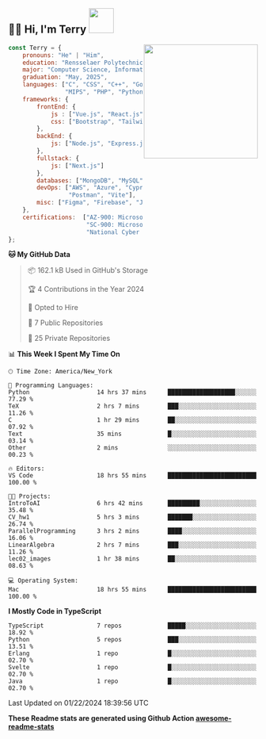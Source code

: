 <h2>👋🏻 Hi, I'm Terry <img src="https://media.giphy.com/media/12oufCB0MyZ1Go/giphy.gif" width="50"></h2>

<img align='right' src="https://media.giphy.com/media/fkZukR450RQ1qnGaq9/giphy.gif" width="230">

```javascript
const Terry = {
    pronouns: "He" | "Him",
    education: "Rensselaer Polytechnic Institute",
    major: "Computer Science, Information Technology and Web Science",
    graduation: "May, 2025",
    languages: ["C", "CSS", "C++", "Go", "Haskell", "HTML", "Java", "Javascript",
                "MIPS", "PHP", "Python", "SQL", "Typescript", "Verilog"],
    frameworks: {
        frontEnd: {
            js : ["Vue.js", "React.js"],
            css: ["Bootstrap", "Tailwind", "Quasar"]
        },
        backEnd: {
            js: ["Node.js", "Express.js"],
        },
        fullstack: {
            js: ["Next.js"]
        },
        databases: ["MongoDB", "MySQL", "PostgreSQL"],
        devOps: ["AWS", "Azure", "Cypress", "Docker🐳", "GitHub", "Playwright",
                 "Postman", "Vite"],
        misc: ["Figma", "Firebase", "Jira", "LaTeX"]
    },
    certifications:  ["AZ‐900: Microsoft Azure Fundamentals",
                      "SC‐900: Microsoft Security, Compliance, and Identity Fundamentals",
                      "National Cyber League Team Game: 4TH PLACE OUT OF 3593"],
};
```
<!--START_SECTION:waka-->
**🐱 My GitHub Data** 

> 📦 162.1 kB Used in GitHub's Storage 
 > 
> 🏆 4 Contributions in the Year 2024
 > 
> 💼 Opted to Hire
 > 
> 📜 7 Public Repositories 
 > 
> 🔑 25 Private Repositories 
 > 
📊 **This Week I Spent My Time On** 

```text
🕑︎ Time Zone: America/New_York

💬 Programming Languages: 
Python                   14 hrs 37 mins      ███████████████████░░░░░░   77.29 % 
TeX                      2 hrs 7 mins        ███░░░░░░░░░░░░░░░░░░░░░░   11.26 % 
C                        1 hr 29 mins        ██░░░░░░░░░░░░░░░░░░░░░░░   07.92 % 
Text                     35 mins             █░░░░░░░░░░░░░░░░░░░░░░░░   03.14 % 
Other                    2 mins              ░░░░░░░░░░░░░░░░░░░░░░░░░   00.23 % 

🔥 Editors: 
VS Code                  18 hrs 55 mins      █████████████████████████   100.00 % 

🐱‍💻 Projects: 
IntroToAI                6 hrs 42 mins       █████████░░░░░░░░░░░░░░░░   35.48 % 
CV_hw1                   5 hrs 3 mins        ███████░░░░░░░░░░░░░░░░░░   26.74 % 
ParallelProgramming      3 hrs 2 mins        ████░░░░░░░░░░░░░░░░░░░░░   16.06 % 
LinearAlgebra            2 hrs 7 mins        ███░░░░░░░░░░░░░░░░░░░░░░   11.26 % 
lec02_images             1 hr 38 mins        ██░░░░░░░░░░░░░░░░░░░░░░░   08.63 % 

💻 Operating System: 
Mac                      18 hrs 55 mins      █████████████████████████   100.00 % 
```

**I Mostly Code in TypeScript** 

```text
TypeScript               7 repos             █████░░░░░░░░░░░░░░░░░░░░   18.92 % 
Python                   5 repos             ███░░░░░░░░░░░░░░░░░░░░░░   13.51 % 
Erlang                   1 repo              █░░░░░░░░░░░░░░░░░░░░░░░░   02.70 % 
Svelte                   1 repo              █░░░░░░░░░░░░░░░░░░░░░░░░   02.70 % 
Java                     1 repo              █░░░░░░░░░░░░░░░░░░░░░░░░   02.70 % 
```




 Last Updated on 01/22/2024 18:39:56 UTC
<!--END_SECTION:waka-->

**These Readme stats are generated using Github Action [awesome-readme-stats](https://github.com/anmol098/waka-readme-stats)**
